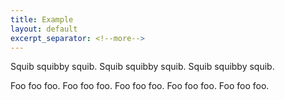 ```yaml
---
title: Example
layout: default
excerpt_separator: <!--more-->
---
```


Squib squibby squib. Squib squibby squib. Squib squibby squib. 

<!--more-->

Foo foo foo. Foo foo foo. Foo foo foo. Foo foo foo. Foo foo foo. 